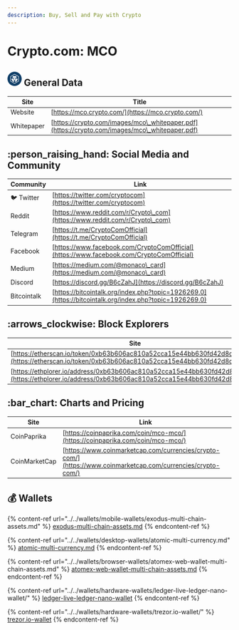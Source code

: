 ```yaml
---
description: Buy, Sell and Pay with Crypto
---
```


# Crypto.com: MCO

## <img src="../../.gitbook/assets/mco.png" alt="" data-size="original"> General Data

| Site       | Title                                                                                          |
| ---------- | ---------------------------------------------------------------------------------------------- |
| Website    | [https://mco.crypto.com/](https://mco.crypto.com/)                                             |
| Whitepaper | [https://crypto.com/images/mco\_whitepaper.pdf](https://crypto.com/images/mco\_whitepaper.pdf) |

## :person\_raising\_hand: Social Media and Community

| Community      | Link                                                                                                   |
| -------------- | ------------------------------------------------------------------------------------------------------ |
| :bird: Twitter | [https://twitter.com/cryptocom](https://twitter.com/cryptocom)                                         |
| Reddit         | [https://www.reddit.com/r/Crypto\_com](https://www.reddit.com/r/Crypto\_com)                           |
| Telegram       | [https://t.me/CryptoComOfficial](https://t.me/CryptoComOfficial)                                       |
| Facebook       | [https://www.facebook.com/CryptoComOfficial](https://www.facebook.com/CryptoComOfficial)               |
| Medium         | [https://medium.com/@monaco\_card](https://medium.com/@monaco\_card)                                   |
| Discord        | [https://discord.gg/B6cZahJ](https://discord.gg/B6cZahJ)                                               |
| Bitcointalk    | [https://bitcointalk.org/index.php?topic=1926269.0](https://bitcointalk.org/index.php?topic=1926269.0) |

## :arrows\_clockwise: Block Explorers

| Site                                                                                                                                               |
| -------------------------------------------------------------------------------------------------------------------------------------------------- |
| [https://etherscan.io/token/0xb63b606ac810a52cca15e44bb630fd42d8d1d83d](https://etherscan.io/token/0xb63b606ac810a52cca15e44bb630fd42d8d1d83d)     |
| [https://ethplorer.io/address/0xb63b606ac810a52cca15e44bb630fd42d8d1d83d](https://ethplorer.io/address/0xb63b606ac810a52cca15e44bb630fd42d8d1d83d) |

## :bar\_chart: Charts and Pricing

| Site          | Link                                                                                                         |
| ------------- | ------------------------------------------------------------------------------------------------------------ |
| CoinPaprika   | [https://coinpaprika.com/coin/mco-mco/](https://coinpaprika.com/coin/mco-mco/)                               |
| CoinMarketCap | [https://www.coinmarketcap.com/currencies/crypto-com/](https://www.coinmarketcap.com/currencies/crypto-com/) |

## :moneybag: Wallets

{% content-ref url="../../wallets/mobile-wallets/exodus-multi-chain-assets.md" %}
[exodus-multi-chain-assets.md](../../wallets/mobile-wallets/exodus-multi-chain-assets.md)
{% endcontent-ref %}

{% content-ref url="../../wallets/desktop-wallets/atomic-multi-currency.md" %}
[atomic-multi-currency.md](../../wallets/desktop-wallets/atomic-multi-currency.md)
{% endcontent-ref %}

{% content-ref url="../../wallets/browser-wallets/atomex-web-wallet-multi-chain-assets.md" %}
[atomex-web-wallet-multi-chain-assets.md](../../wallets/browser-wallets/atomex-web-wallet-multi-chain-assets.md)
{% endcontent-ref %}

{% content-ref url="../../wallets/hardware-wallets/ledger-live-ledger-nano-wallet/" %}
[ledger-live-ledger-nano-wallet](../../wallets/hardware-wallets/ledger-live-ledger-nano-wallet/)
{% endcontent-ref %}

{% content-ref url="../../wallets/hardware-wallets/trezor.io-wallet/" %}
[trezor.io-wallet](../../wallets/hardware-wallets/trezor.io-wallet/)
{% endcontent-ref %}
